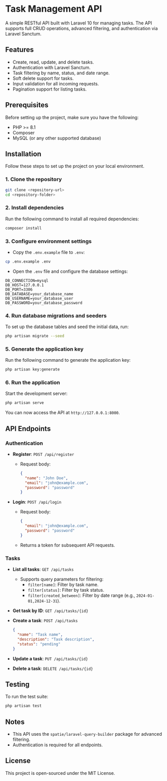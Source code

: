 
# Task Management API

A simple RESTful API built with Laravel 10 for managing tasks. The API supports full CRUD operations, advanced filtering, and authentication via Laravel Sanctum.

## Features

- Create, read, update, and delete tasks.
- Authentication with Laravel Sanctum.
- Task filtering by name, status, and date range.
- Soft delete support for tasks.
- Input validation for all incoming requests.
- Pagination support for listing tasks.

## Prerequisites

Before setting up the project, make sure you have the following:

- PHP >= 8.1
- Composer
- MySQL (or any other supported database)

## Installation

Follow these steps to set up the project on your local environment.

### 1. Clone the repository

```bash
git clone <repository-url>
cd <repository-folder>
```

### 2. Install dependencies

Run the following command to install all required dependencies:

```bash
composer install
```

### 3. Configure environment settings

- Copy the `.env.example` file to `.env`:

```bash
cp .env.example .env
```

- Open the `.env` file and configure the database settings:

```env
DB_CONNECTION=mysql
DB_HOST=127.0.0.1
DB_PORT=3306
DB_DATABASE=your_database_name
DB_USERNAME=your_database_user
DB_PASSWORD=your_database_password
```

### 4. Run database migrations and seeders

To set up the database tables and seed the initial data, run:

```bash
php artisan migrate --seed
```

### 5. Generate the application key

Run the following command to generate the application key:

```bash
php artisan key:generate
```

### 6. Run the application

Start the development server:

```bash
php artisan serve
```

You can now access the API at `http://127.0.0.1:8000`.

## API Endpoints

### Authentication

- **Register**: `POST /api/register`
  - Request body:
    ```json
    {
      "name": "John Doe",
      "email": "john@example.com",
      "password": "password"
    }
    ```

- **Login**: `POST /api/login`
  - Request body:
    ```json
    {
      "email": "john@example.com",
      "password": "password"
    }
    ```
  - Returns a token for subsequent API requests.

### Tasks

- **List all tasks**: `GET /api/tasks`
  - Supports query parameters for filtering:
    - `filter[name]`: Filter by task name.
    - `filter[status]`: Filter by task status.
    - `filter[created_between]`: Filter by date range (e.g., `2024-01-01,2024-12-31`).

- **Get task by ID**: `GET /api/tasks/{id}`

- **Create a task**: `POST /api/tasks`
  ```json
  {
    "name": "Task name",
    "description": "Task description",
    "status": "pending"
  }
  ```

- **Update a task**: `PUT /api/tasks/{id}`

- **Delete a task**: `DELETE /api/tasks/{id}`

## Testing

To run the test suite:
```bash
php artisan test
```

## Notes

- This API uses the `spatie/laravel-query-builder` package for advanced filtering.
- Authentication is required for all endpoints.

## License

This project is open-sourced under the MIT License.
